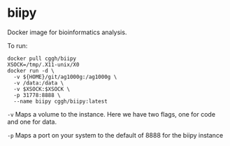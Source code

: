 # biipy
Docker image for bioinformatics analysis.

To run:

    docker pull cggh/biipy
    XSOCK=/tmp/.X11-unix/X0
    docker run -d \
      -v ${HOME}/git/ag1000g:/ag1000g \
      -v /data:/data \
      -v $XSOCK:$XSOCK \
      -p 31778:8888 \
      --name biipy cggh/biipy:latest

`-v` Maps a volume to the instance. Here we have two flags, one for code and one for data.

`-p` Maps a port on your system to the default of 8888 for the biipy instance

